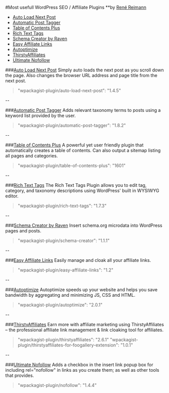 #Most usefull WordPress SEO / Affiliate Plugins
**by [René Reimann](http://www.rene-reimann.de)	 
 
 * [Auto Load Next Post](#auto-load-next-post)
 * [Automatic Post Tagger](#automatic-post-tagger)
 * [Table of Contents Plus](#table-of-contents-plus)
 * [Rich Text Tags](#rich-text-tags)
 * [Schema Creator by Raven](#schema-creator)
 * [Easy Affiliate Links](#easy-affiliate-links)
 * [Autoptimize](#autoptimize)
 * [ThirstyAffiliates](#thirstyaffiliates)
 * [Ultimate Nofollow](#nofollow)
 

###[Auto Load Next Post](https://wordpress.org/plugins/auto-load-next-post/)
Simply auto loads the next post as you scroll down the page. Also changes the browser URL address and page title from the next post.
> "wpackagist-plugin/auto-load-next-post": "1.4.5"

--

###[Automatic Post Tagger](https://wordpress.org/plugins/automatic-post-tagger/)
Adds relevant taxonomy terms to posts using a keyword list provided by the user.
> "wpackagist-plugin/automatic-post-tagger": "1.8.2"

--

###[Table of Contents Plus](https://wordpress.org/plugins/table-of-contents-plus/)
A powerful yet user friendly plugin that automatically creates a table of contents. Can also output a sitemap listing all pages and categories.
> "wpackagist-plugin/table-of-contents-plus": "1601"

--

###[Rich Text Tags](https://wordpress.org/plugins/rich-text-tags/)
The Rich Text Tags Plugin allows you to edit tag, category, and taxonomy descriptions using WordPress' built in WYSIWYG editor.
> "wpackagist-plugin/rich-text-tags": "1.7.3"

--

###[Schema Creator by Raven](https://wordpress.org/plugins/schema-creator/)
Insert schema.org microdata into WordPress pages and posts.
> "wpackagist-plugin/schema-creator": "1.1.1"

--

###[Easy Affiliate Links](https://wordpress.org/plugins/easy-affiliate-links/)
Easily manage and cloak all your affiliate links.
> "wpackagist-plugin/easy-affiliate-links": "1.2"

--

###[Autoptimize](https://wordpress.org/plugins/autoptimize/)
Autoptimize speeds up your website and helps you save bandwidth by aggregating and minimizing JS, CSS and HTML.
> "wpackagist-plugin/autoptimize": "2.0.1"

--

###[ThirstyAffiliates](https://wordpress.org/plugins/thirstyaffiliates/)
Earn more with affiliate marketing using ThirstyAffiliates – the professional affiliate link management & link cloaking tool for affiliates.
> "wpackagist-plugin/thirstyaffiliates": "2.6.1"
> "wpackagist-plugin/thirstyaffiliates-for-foogallery-extension": "1.0.1"

--

###[Ultimate Nofollow](https://wordpress.org/plugins/nofollow/)
Adds a checkbox in the insert link popup box for including rel="nofollow" in links as you create them; as well as other tools that provides.
> "wpackagist-plugin/nofollow": "1.4.4"